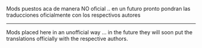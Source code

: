 Mods puestos aca de manera NO oficial .. en un futuro pronto pondran las traducciones oficialmente con los respectivos autores

-------------------------------------------------------------------------------------------------------------
Mods placed here in an unofficial way ... in the future they will soon put the translations officially with the respective authors.


